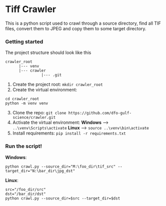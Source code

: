 # Tiff Crawler

This is a python script used to crawl through a source directory, find all TIF files, 
convert them to JPEG and copy them to some target directory.


### Getting started

The project structure should look like this
```
crawler_root 
      |--- venv
      |--- crawler 
                |--- .git
```

1. Create the project root: `mkdir crawler_root`
2. Create the virtual environment: 
```
cd crawler_root
python -m venv venv
``` 
3. Clone the repo: `git clone https://github.com/dfo-gulf-science/crawler.git`
4. Activate the virtual environment: 
   **Windows** --> `..\venv\Scripts\activate` 
   **Linux** --> `source ..\venv\bin\activate`
5. Install requirements: `pip install -r requirements.txt`

### Run the script!

**Windows**:

`python crawl.py --source_dir="M:\foo_dir\tif_src" --target_dir="N:\bar_dir\jpg_dst"`

**Linux**:

```
src="/foo_dir/src"
dst="/bar_dir/dst"
python crawl.py --source_dir=$src --target_dir=$dst
```